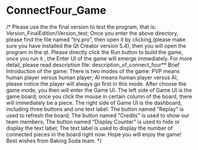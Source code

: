 # ConnectFour_Game
/* Please use the the final version to test the program, that is: Version_FinalEdition/Version_test;
Once you enter the above directory, please find the file named "try.pro", then open it by clicking,(please make sure you have installed the Qt Creator version 5.4), then you will open the program in the qt.
Please directly click the Run button to build the game, once you run it , the Enter UI of the game will emerge immediately.
For more detail, please read description file: description_of_connect_four** Brief Introduction of the game: There is two modes of the game: PVP means human player versus human player; AI means human player versus AI, please notice the player will always go first in this mode.
After choose the game mode, you then will enter the Game UI. The left side of Game UI is the game board; once you click the mouse in certain column of the board, there will immediately be a piece. The right side of Game UI is the dashboard, including three buttons and one text label. The button named "Replay" is used to refresh the board; The button named "Credits" is used to show our team members; The button named "Display Counter" is used to hide or display the text label; The text label is used to display the number of connected pieces in the board right now.
Hope you will enjoy the game! Best wishes from Baking Soda team. */

